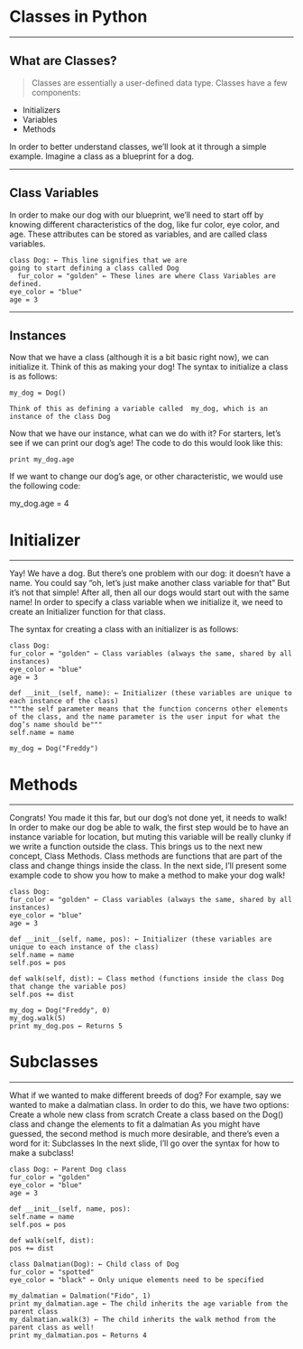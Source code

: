 # Classes in Python
----
## What are Classes?
>Classes are essentially a user-defined data type. Classes have a few components:

* Initializers
* Variables
* Methods

In order to better understand classes, we’ll look at it through a simple example. Imagine a class as a blueprint for a dog.



----
## Class Variables
In order to make our dog with our blueprint, we’ll need to start off by knowing different characteristics of the dog, like fur color, eye color, and age. These attributes can be stored as variables, and are called class variables. 




    class Dog: ← This line signifies that we are 
    going to start defining a class called Dog
      fur_color = "golden" ← These lines are where Class Variables are defined.
    eye_color = "blue"    
    age = 3

----
## Instances

Now that we have a class (although it is a bit basic right now), we can initialize it.
Think of this as making your dog!
The syntax to initialize a class is as follows:

    my_dog = Dog()
                   
    Think of this as defining a variable called  my_dog, which is an instance of the class Dog

Now that we have our instance, what can we do with it?
For starters, let’s see if we can print our dog’s age! The code to do this would look like this:

    print my_dog.age

If we want to change our dog’s age, or other characteristic, we would use the following code:

my_dog.age = 4

# Initializer
----
Yay! We have a dog. But there’s one problem with our dog: it doesn’t have a name.
You could say “oh, let’s just make another class variable for that”
But it’s not that simple! After all, then all our dogs would start out with the same name!
In order to specify a class variable when we initialize it, we need to create an Initializer function for that class.


The syntax for creating a class with an initializer is as follows:

    class Dog:
    fur_color = "golden" ← Class variables (always the same, shared by all instances)
    eye_color = "blue"
    age = 3

    def __init__(self, name): ← Initializer (these variables are unique to each instance of the class)
    """the self parameter means that the function concerns other elements of the class, and the name parameter is the user input for what the dog’s name should be"""
    self.name = name       

    my_dog = Dog("Freddy")
# Methods
---
Congrats! You made it this far, but our dog’s not done yet, it needs to walk!
In order to make our dog be able to walk, the first step would be to have an instance variable for location, but muting this variable will be really clunky if we write a function outside the class.
This brings us to the next new concept, Class Methods.
Class methods are functions that are part of the class and change things inside the class.
In the next side, I’ll present some example code to show you how to make a method to make your dog walk!

    class Dog:
    fur_color = "golden" ← Class variables (always the same, shared by all instances)
    eye_color = "blue"
    age = 3

    def __init__(self, name, pos): ← Initializer (these variables are unique to each instance of the class)
    self.name = name     
    self.pos = pos           

    def walk(self, dist): ← Class method (functions inside the class Dog that change the variable pos)
    self.pos += dist   

    my_dog = Dog("Freddy", 0)
    my_dog.walk(5)
    print my_dog.pos ← Returns 5

# Subclasses
---
What if we wanted to make different breeds of dog?
For example, say we wanted to make a dalmatian class.
In order to do this, we have two options:
Create a whole new class from scratch
Create a class based on the Dog() class and change the elements to fit a dalmatian
As you might have guessed, the second method is much more desirable, and there’s even a word for it: Subclasses
In the next slide, I’ll go over the syntax for how to make a subclass!

    class Dog: ← Parent Dog class
    fur_color = "golden"
    eye_color = "blue"
    age = 3

    def __init__(self, name, pos):
    self.name = name     
    self.pos = pos           

    def walk(self, dist):
    pos += dist   

    class Dalmatian(Dog): ← Child class of Dog
    fur_color = "spotted"
    eye_color = "black" ← Only unique elements need to be specified

    my_dalmatian = Dalmation("Fido", 1)
    print my_dalmatian.age ← The child inherits the age variable from the parent class
    my_dalmatian.walk(3) ← The child inherits the walk method from the parent class as well!
    print my_dalmatian.pos ← Returns 4

